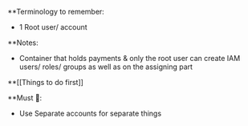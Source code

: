 **Terminology to remember:
- 1 Root user/ account

**Notes:
- Container that holds payments & only the root user can create IAM users/ roles/ groups as well as on the assigning part

**[[Things to do first]]


**Must 📝:
- Use Separate accounts for separate things